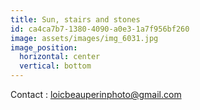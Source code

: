 ```yaml
---
title: Sun, stairs and stones
id: ca4ca7b7-1380-4090-a0e3-1a7f956bf260
image: assets/images/img_6031.jpg
image_position:
  horizontal: center
  vertical: bottom
---
```

Contact : [loicbeauperinphoto@gmail.com](loicbeauperinphoto@gmail.com)

